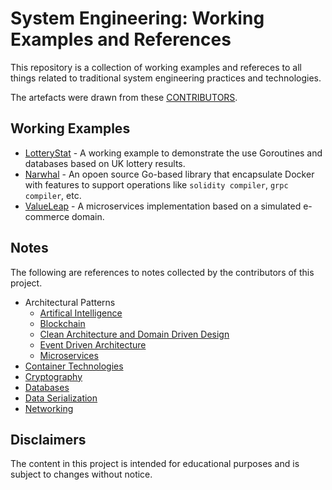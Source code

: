 # System Engineering: Working Examples and References

This repository is a collection of working examples and refereces to all things related to traditional system engineering practices and technologies.

The artefacts were drawn from these [CONTRIBUTORS](./CONTRIBUTORS).

## Working Examples

* [LotteryStat](https://github.com/paulwizviz/lotterystat) - A working example to demonstrate the use Goroutines and databases based on UK lottery results.
* [Narwhal](https://github.com/paulwizviz/narwhal) - An opoen source Go-based library that encapsulate Docker with features to support operations like `solidity compiler`, `grpc compiler`, etc.
* [ValueLeap](https://github.com/paulwizviz/valueleap) - A microservices implementation based on a simulated e-commerce domain.

## Notes

The following are references to notes collected by the contributors of this project.

* Architectural Patterns
  * [Artifical Intelligence](https://github.com/paulwizviz/learn-ai)
  * [Blockchain](https://github.com/paulwizviz/learn-blockchain)
  * [Clean Architecture and Domain Driven Design](https://github.com/paulwizviz/learn-clean-architecture)
  * [Event Driven Architecture](./notes/eda.md)
  * [Microservices](./notes/microsvcs.md)
* [Container Technologies](./notes/container.md)
* [Cryptography](./notes/crypto.md)
* [Databases](./notes/databases.md)
* [Data Serialization](./notes/serialization.md)
* [Networking](./notes/networking.md)

## Disclaimers

The content in this project is intended for educational purposes and is subject to changes without notice.
